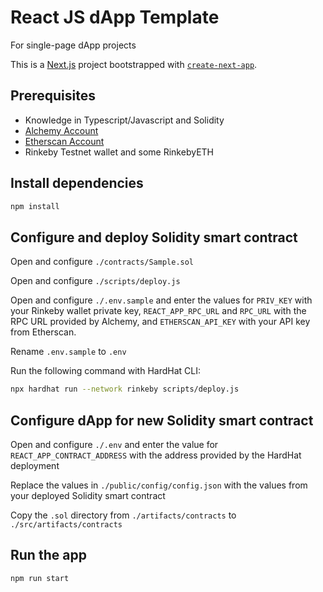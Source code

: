 # React JS dApp Template

For single-page dApp projects

This is a [Next.js](https://nextjs.org/) project bootstrapped with [`create-next-app`](https://github.com/vercel/next.js/tree/canary/packages/create-next-app).

## Prerequisites

-   Knowledge in Typescript/Javascript and Solidity
-   [Alchemy Account](https://www.alchemy.com/)
-   [Etherscan Account](https://etherscan.io/)
-   Rinkeby Testnet wallet and some RinkebyETH

## Install dependencies

```bash
npm install
```

## Configure and deploy Solidity smart contract

Open and configure `./contracts/Sample.sol`

Open and configure `./scripts/deploy.js`

Open and configure `./.env.sample` and enter the values for `PRIV_KEY` with your Rinkeby wallet private key, `REACT_APP_RPC_URL` and `RPC_URL` with the RPC URL provided by Alchemy, and `ETHERSCAN_API_KEY` with your API key from Etherscan.

Rename `.env.sample` to `.env`

Run the following command with HardHat CLI:

```bash
npx hardhat run --network rinkeby scripts/deploy.js
```

## Configure dApp for new Solidity smart contract

Open and configure `./.env` and enter the value for `REACT_APP_CONTRACT_ADDRESS` with the address provided by the HardHat deployment

Replace the values in `./public/config/config.json` with the values from your deployed Solidity smart contract

Copy the `.sol` directory from `./artifacts/contracts` to `./src/artifacts/contracts`

## Run the app

```bash
npm run start
```
